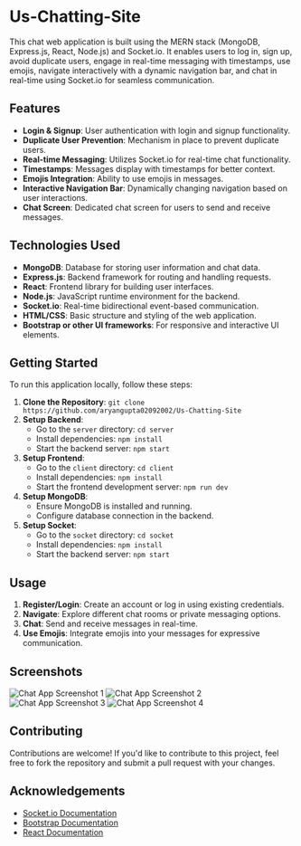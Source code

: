 # Us-Chatting-Site

This chat web application is built using the MERN stack (MongoDB, Express.js, React, Node.js) and Socket.io. It enables users to log in, sign up, avoid duplicate users, engage in real-time messaging with timestamps, use emojis, navigate interactively with a dynamic navigation bar, and chat in real-time using Socket.io for seamless communication.

## Features

- **Login & Signup**: User authentication with login and signup functionality.
- **Duplicate User Prevention**: Mechanism in place to prevent duplicate users.
- **Real-time Messaging**: Utilizes Socket.io for real-time chat functionality.
- **Timestamps**: Messages display with timestamps for better context.
- **Emojis Integration**: Ability to use emojis in messages.
- **Interactive Navigation Bar**: Dynamically changing navigation based on user interactions.
- **Chat Screen**: Dedicated chat screen for users to send and receive messages.

## Technologies Used

- **MongoDB**: Database for storing user information and chat data.
- **Express.js**: Backend framework for routing and handling requests.
- **React**: Frontend library for building user interfaces.
- **Node.js**: JavaScript runtime environment for the backend.
- **Socket.io**: Real-time bidirectional event-based communication.
- **HTML/CSS**: Basic structure and styling of the web application.
- **Bootstrap or other UI frameworks**: For responsive and interactive UI elements.

## Getting Started

To run this application locally, follow these steps:

1. **Clone the Repository**: `git clone https://github.com/aryangupta02092002/Us-Chatting-Site`
2. **Setup Backend**:
   - Go to the `server` directory: `cd server`
   - Install dependencies: `npm install`
   - Start the backend server: `npm start`
3. **Setup Frontend**:
   - Go to the `client` directory: `cd client`
   - Install dependencies: `npm install`
   - Start the frontend development server: `npm run dev`
4. **Setup MongoDB**:
   - Ensure MongoDB is installed and running.
   - Configure database connection in the backend.
5. **Setup Socket**:
   - Go to the `socket` directory: `cd socket`
   - Install dependencies: `npm install`
   - Start the backend server: `npm start` 

## Usage

1. **Register/Login**: Create an account or log in using existing credentials.
2. **Navigate**: Explore different chat rooms or private messaging options.
3. **Chat**: Send and receive messages in real-time.
4. **Use Emojis**: Integrate emojis into your messages for expressive communication.

## Screenshots

![Chat App Screenshot 1](https://github.com/aryangupta02092002/Us-Chatting-Site/blob/f1e930df2574448302284d1e98ebe5555c9b787b/screenshots/Us-%20Chatting%20App%20-%20Personal%20-%20Microsoft%E2%80%8B%20Edge%2011_23_2023%201_34_08%20PM.png?raw=true)
![Chat App Screenshot 2](https://github.com/aryangupta02092002/Us-Chatting-Site/blob/f1e930df2574448302284d1e98ebe5555c9b787b/screenshots/Us-%20Chatting%20App%20-%20Personal%20-%20Microsoft%E2%80%8B%20Edge%2011_23_2023%201_34_20%20PM.png?raw=true)
![Chat App Screenshot 3](https://github.com/aryangupta02092002/Us-Chatting-Site/blob/f1e930df2574448302284d1e98ebe5555c9b787b/screenshots/Us-%20Chatting%20App%20-%20Personal%20-%20Microsoft%E2%80%8B%20Edge%2011_23_2023%201_36_30%20PM.png?raw=true)
![Chat App Screenshot 4](https://github.com/aryangupta02092002/Us-Chatting-Site/blob/f1e930df2574448302284d1e98ebe5555c9b787b/screenshots/Us-%20Chatting%20App%20-%20Personal%20-%20Microsoft%E2%80%8B%20Edge%2011_23_2023%201_34_44%20PM.png?raw=true)

## Contributing

Contributions are welcome! If you'd like to contribute to this project, feel free to fork the repository and submit a pull request with your changes.

## Acknowledgements

- [Socket.io Documentation](https://socket.io/docs/)
- [Bootstrap Documentation](https://getbootstrap.com/docs/)
- [React Documentation](https://reactjs.org/docs/getting-started.html)
